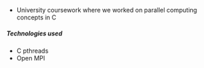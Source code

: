 - University coursework where we worked on parallel computing concepts in C

##### Technologies used
- C pthreads
- Open MPI
